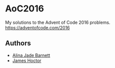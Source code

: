 # AoC2016
My solutions to the Advent of Code 2016 problems. https://adventofcode.com/2016

## Authors

* [Alina Jade Barnett](https://github.com/alinajadebarnett)
* [James Hoctor](https://github.com/JEHoctor)
